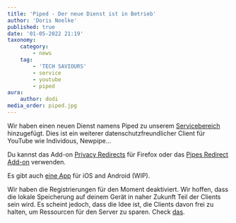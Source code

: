```yaml
---
title: 'Piped - Der neue Dienst ist in Betrieb'
author: 'Doris Noelke'
published: true
date: '01-05-2022 21:19'
taxonomy:
    category:
        - news
    tag:
        - 'TECH SAVIOURS'
        - service
        - youtube
        - piped
aura:
    author: dodi
media_order: piped.jpg
---
```


Wir haben einen neuen Dienst namens Piped zu unserem [Servicebereich](https://techsaviours.org/index-de.html#freeservices) hinzugefügt.
Dies ist ein weiterer datenschutzfreundlicher Client für YouTube wie Individous, Newpipe...

Du kannst das Add-on [Privacy Redirects](https://addons.mozilla.org/de/firefox/addon/privacy-redirect/) für Firefox oder das [Pipes 
Redirect Add-on](https://addons.mozilla.org/de/firefox/addon/piped-redirects/) verwenden.

Es gibt auch [eine App](https://github.com/TeamPiped/Piped#made-with-piped) für iOS and Android (WIP).

Wir haben die Registrierungen für den Moment deaktiviert. Wir hoffen, dass die lokale Speicherung auf deinem Gerät in naher Zukunft Teil der Clients sein wird.
Es scheint jedoch, dass die Idee ist, die Clients davon frei zu halten, um Ressourcen für den Server zu sparen. Check [das](https://github.com/libre-tube/LibreTube/issues/128).


